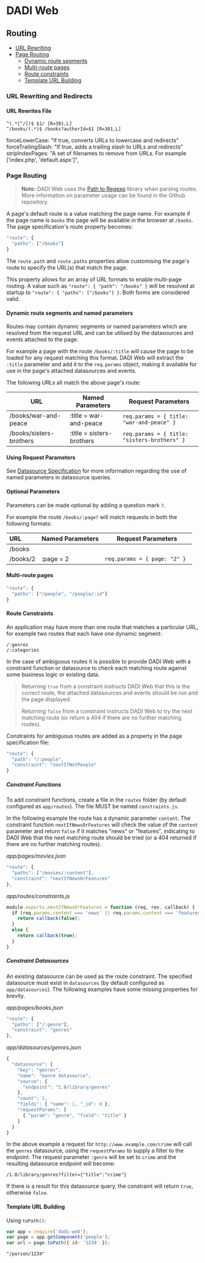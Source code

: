 # DADI Web

## Routing

* [URL Rewriting](#url-rewriting-and-redirects)
* [Page Routing](#page-routing)
  * [Dynamic route segments](#dynamic-route-segments)
  * [Multi-route pages](#multi-route-pages)
  * [Route constraints](#route-constraints)
  * [Template URL Building](#template-url-building)

### URL Rewriting and Redirects

#### URL Rewrites File
```
^(.*[^/])$ $1/ [R=301,L]
^/books/(.*)$ /books?authorId=$1 [R=301,L]
```

forceLowerCase: "If true, converts URLs to lowercase and redirects"
forceTrailingSlash: "If true, adds a trailing slash to URLs and redirects"
stripIndexPages: "A set of filenames to remove from URLs. For example ['index.php', 'default.aspx']",

### Page Routing

> **Note:** DADI Web uses the [Path to Regexp](https://github.com/pillarjs/path-to-regexp) library when parsing routes. More information on parameter usage can be found in the Github repository.

A page's default route is a value matching the page name. For example if the page name is `books` the page will be available in the browser at `/books`. The page specification's route property becomes:

```js
"route": {
  "paths": ["/books"]
}
```

The `route.path` and `route.paths` properties allow customising the page's route to specify the URL(s) that match the page.

This property allows for an array of URL formats to enable multi-page routing. A value such as `"route": { "path": "/books" }` will be resolved at startup to `"route": { "paths": ["/books"] }`. Both forms are considered valid.

#### Dynamic route segments and named parameters

Routes may contain dynamic segments or named parameters which are resolved from the request URL and can be utilised by the datasources and events attached to the page.

For example a page with the route `/books/:title` will cause the page to be loaded for any request matching this format. DADI Web will extract the `:title` parameter and add it to the `req.params` object, making it available for use in the page's attached datasources and events.

The following URLs all match the above page's route:

URL       | Named Parameters        | Request Parameters         
---------------|----------------------|-----
/books/war-and-peace           |    :title = war-and-peace | ```req.params = { title: "war-and-peace" } ```
/books/sisters-brothers           |    :title = sisters-brothers | ```req.params = { title: "sisters-brothers" } ```

#### Using Request Parameters

See [Datasource Specification](datasource_specification.md) for more information regarding the use of named parameters in datasource queries.

#### Optional Parameters

Parameters can be made optional by adding a question mark `?`.

For example the route `/books/:page?` will match requests in both the following formats:

URL       | Named Parameters          | Request Parameters         
:---------------|:---------------------|------
/books ||
/books/2 | :page = 2 | ```req.params = { page: "2" } ```


#### Multi-route pages

```js
"route": {
  "paths": ["/people", "/people/:id"]
}
```

#### Route Constraints

An application may have more than one route that matches a particular URL, for example two routes that each have one dynamic segment:

```
/:genres
/:categories
```

In the case of ambiguous routes it is possible to provide DADI Web with a constraint function or datasource to check each matching route against some business logic or existing data.

> Returning `true` from a constraint instructs DADI Web that this is the correct route, the attached datasources and events should be run and the page displayed.

> Returning `false` from a constraint instructs DADI Web to try the next matching route (or return a 404 if there are no further matching routes).

Constraints for ambiguous routes are added as a property in the page specification file:

```js
"route": {
  "path": "/:people",
  "constraint": "nextIfNotPeople"
}
```

##### Constraint Functions

To add constraint functions, create a file in the `routes` folder (by default configured as `app/routes`). The file MUST be named `constraints.js`.

In the following example the route has a dynamic parameter `content`. The constraint function `nextIfNewsOrFeatures` will check the value of the `content` parameter and return `false` if it matches "news" or "features", indicating to DADI Web that the next matching route should be tried (or a 404 returned if there are no further matching routes).

_app/pages/movies.json_

```js
"route": {
  "paths": ["/movies/:content"],
  "constraint": "nextIfNewsOrFeatures"
},
```

_app/routes/constraints.js_

```js
module.exports.nextIfNewsOrFeatures = function (req, res, callback) {  
  if (req.params.content === 'news' || req.params.content === 'features') {
    return callback(false);
  }
  else {
    return callback(true);
  }
}
```

##### Constraint Datasources

An existing datasource can be used as the route constraint. The specified datasource must exist in `datasources` (by default configured as `app/datasources`). The following examples have some missing properties for brevity.

_app/pages/books.json_

```js
"route": {
  "paths": ["/:genre"],
  "constraint": "genres"
},
```

_app/datasources/genres.json_

```js
{
  "datasource": {
    "key": "genres",
    "name": "Genre datasource",
    "source": {
      "endpoint": "1.0/library/genres"
    },
    "count": 1,
    "fields": { "name": 1, "_id": 0 },
    "requestParams": [
      { "param": "genre", "field": "title" }
    ]
  }
}

```

In the above example a request for `http://www.example.com/crime` will call the `genres` datasource, using the `requestParams` to supply a filter to the endpoint. The request parameter `:genre` will be set to `crime` and the resulting datasource endpoint will become:

```
/1.0/library/genres?filter={"title":"crime"}
```

If there is a result for this datasource query, the constraint will return `true`, otherwise `false`.


#### Template URL Building

Using `toPath()`:

```js
var app = require('dadi-web');
var page = app.getComponent('people');
var url = page.toPath({ id: '1234' });
```

```
"/person/1234"
```
